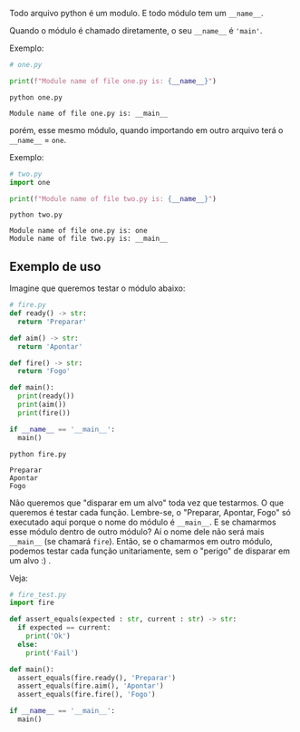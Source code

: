 Todo arquivo python é um modulo. E todo módulo tem um `__name__`.

Quando o módulo é chamado diretamente, o seu `__name__` é `'main'`.

Exemplo:

```python
# one.py

print(f"Module name of file one.py is: {__name__}")
```

```shell
python one.py
```

```shell
Module name of file one.py is: __main__
```

porém, esse mesmo módulo, quando importando em outro arquivo terá o `__name__` = `one`.

Exemplo:

```python
# two.py
import one

print(f"Module name of file two.py is: {__name__}")
```

```shell
python two.py
```

```shell
Module name of file one.py is: one
Module name of file two.py is: __main__
```

## Exemplo de uso

Imagine que queremos testar o módulo abaixo:

```python
# fire.py
def ready() -> str:
  return 'Preparar'

def aim() -> str:
  return 'Apontar'

def fire() -> str:
  return 'Fogo'

def main():
  print(ready())
  print(aim())
  print(fire())

if __name__ == '__main__':
  main()
```

```shell
python fire.py
```

```shell
Preparar
Apontar
Fogo
```

Não queremos que "disparar em um alvo" toda vez que testarmos. O que queremos é testar cada função. Lembre-se, o "Preparar, Apontar, Fogo" só executado aqui porque o nome do módulo é `__main__`. E se chamarmos esse módulo dentro de outro módulo? Aí o nome dele não será mais `__main__` (se chamará `fire`). Então, se o chamarmos em outro módulo, podemos testar cada função unitariamente, sem o "perigo" de disparar em um alvo :) .

Veja:

```python
# fire_test.py
import fire

def assert_equals(expected : str, current : str) -> str:
  if expected == current:
    print('Ok')
  else:
    print('Fail')

def main():
  assert_equals(fire.ready(), 'Preparar')
  assert_equals(fire.aim(), 'Apontar')
  assert_equals(fire.fire(), 'Fogo')

if __name__ == '__main__':
  main()
```

